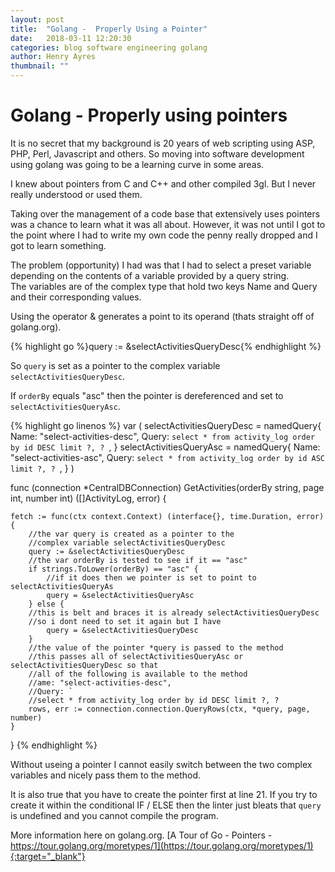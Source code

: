 ```yaml
---
layout: post
title:  "Golang -  Properly Using a Pointer"
date:   2018-03-11 12:20:30
categories: blog software engineering golang
author: Henry Ayres
thumbnail: ""
---
```

 
# Golang - Properly using pointers

It is no secret that my background is 20 years of web scripting using ASP, PHP, Perl, Javascript and others.
So moving into software development using golang was going to be a learning curve in some areas.  

I knew about pointers from C and C++ and other compiled 3gl. But I never really understood or used them.

Taking over the management of a code base that extensively uses pointers was a chance to learn what it was all about.   However, it was not until I got to the point where I had to write my own code the penny really dropped and I got to learn something.

The problem (opportunity) I had was that I had to select a preset variable depending on the contents of a variable provided by a query string.  
The variables are of the complex type that hold two keys Name and Query and their corresponding values.

Using the operator & generates a point to its operand (thats straight off of golang.org).

{% highlight go %}query := &selectActivitiesQueryDesc{% endhighlight %}

So `query` is set as a pointer to the complex variable `selectActivitiesQueryDesc`.

If `orderBy` equals "asc" then the pointer is dereferenced and set to `selectActivitiesQueryAsc`. 

{% highlight go linenos %}
var (
	selectActivitiesQueryDesc = namedQuery{
		Name: "select-activities-desc",
		Query: `
	select * from activity_log order by id DESC limit ?, ? 
	`,
	}
	selectActivitiesQueryAsc = namedQuery{
		Name: "select-activities-asc",
		Query: `
	select * from activity_log order by id ASC limit ?, ? 
	`,
	}
)

func (connection *CentralDBConnection) GetActivities(orderBy string, page int, number int) ([]ActivityLog, error) {

	fetch := func(ctx context.Context) (interface{}, time.Duration, error) {
		//the var query is created as a pointer to the 
		//complex variable selectActivitiesQueryDesc
		query := &selectActivitiesQueryDesc
		//the var orderBy is tested to see if it == "asc"
		if strings.ToLower(orderBy) == "asc" { 
			//if it does then we pointer is set to point to selectActivitiesQueryAs  
			query = &selectActivitiesQueryAsc
		} else {
		//this is belt and braces it is already selectActivitiesQueryDesc 
		//so i dont need to set it again but I have
			query = &selectActivitiesQueryDesc
		}
		//the value of the pointer *query is passed to the method
		//this passes all of selectActivitiesQueryAsc or selectActivitiesQueryDesc so that
		//all of the following is available to the method  
		//ame: "select-activities-desc",
		//Query: `
		//select * from activity_log order by id DESC limit ?, ?
		rows, err := connection.connection.QueryRows(ctx, *query, page, number)
    }
}
{% endhighlight %}


Without useing a pointer I cannot easily switch between the two complex variables and nicely pass them to the method.

It is also true that you have to create the pointer first at line 21. If you try to create it within the conditional IF / ELSE then the linter just bleats that `query` is undefined and you cannot compile the program.


More information here on golang.org.
[A Tour of Go - Pointers - https://tour.golang.org/moretypes/1](https://tour.golang.org/moretypes/1){:target="_blank"}

        





